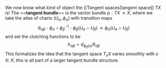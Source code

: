 We now know what kind of object the [[Tangent spaces|tangent space]] $TX$ is! The ==**tangent bundle**== is the vector bundle $p:TX\to X$, where we take the atlas of charts $(U_\alpha, \phi_\alpha)$ with transition maps
$$
	\theta_{\alpha\beta}:\phi_\alpha\circ \phi_\beta^{-1}: \phi_\beta(U_\alpha \cap U_\beta) \to\phi_\alpha(U_\alpha \cap U_\beta)
$$
and set the clutching functions to be
$$
h_{\alpha\beta} = d_{\phi_\beta(x)} \theta_{\alpha\beta}
$$
This formalizes the idea that the tangent space $T_xX$ varies smoothly with $x\in X$; this is all part of a larger tangent bundle structure.